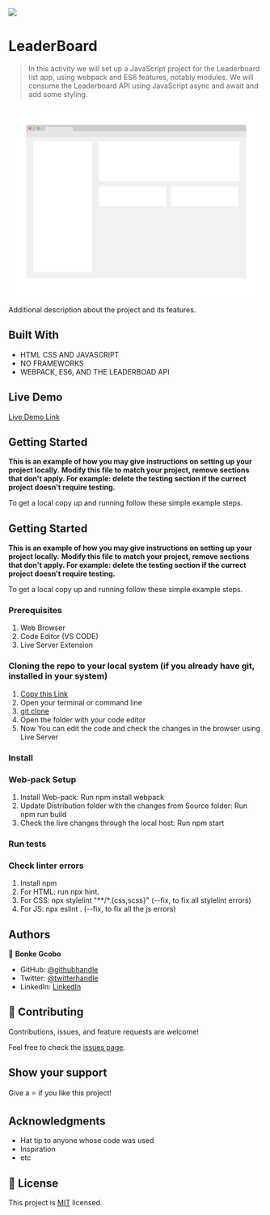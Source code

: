 ![](https://img.shields.io/badge/Microverse-blueviolet)

# LeaderBoard

> In this activity we will set up a JavaScript project for the Leaderboard list app, using webpack and ES6 features, notably modules. We will consume the Leaderboard API using JavaScript async and await and add some styling.

![screenshot](./app_screenshot.png)

Additional description about the project and its features.

## Built With

- HTML CSS AND JAVASCRIPT
- NO FRAMEWORKS
- WEBPACK, ES6, AND THE LEADERBOAD API

## Live Demo

[Live Demo Link](https://livedemo.com)


## Getting Started

**This is an example of how you may give instructions on setting up your project locally.**
**Modify this file to match your project, remove sections that don't apply. For example: delete the testing section if the currect project doesn't require testing.**


To get a local copy up and running follow these simple example steps.

## Getting Started

**This is an example of how you may give instructions on setting up your project locally.**
**Modify this file to match your project, remove sections that don't apply. For example: delete the testing section if the currect project doesn't require testing.**


To get a local copy up and running follow these simple example steps.

### Prerequisites
  
  1) Web Browser
  2) Code Editor (VS CODE)
  3) Live Server Extension

### Cloning the repo to your local system (if you already have git, installed in your system)

 1) [Copy this Link](https://github.com/BonkeGcobo/LeaderBoard.git)
 2) Open your terminal or command line
 3) [git clone](https://github.com/BonkeGcobo/LeaderBoard.git)
 4) Open the folder with your code editor
 5) Now You can edit the code and check the changes in the browser using Live Server

  ### Install

 ### Web-pack Setup

  1) Install Web-pack: Run npm install webpack
  2) Update Distribution folder with the changes from Source folder: Run npm run build
  3) Check the live changes through the local host: Run npm start


### Run tests

### Check linter errors

 1) Install npm
 2) For HTML: run npx hint.
 3) For CSS: npx stylelint "**/*.{css,scss}"  (--fix, to fix all stylelint errors)
 4) For JS: npx eslint . (--fix, to fix all the js errors)

## Authors

👤 **Bonke Gcobo**

- GitHub: [@githubhandle](https://github.com/BonkeGcobo)
- Twitter: [@twitterhandle](https://twitter.com/bonke_gcobo)
- LinkedIn: [LinkedIn](https://www.linkedin.com/in/bonke-gcobo-28a763125/)


## 🤝 Contributing

Contributions, issues, and feature requests are welcome!

Feel free to check the [issues page](../../issues/).

## Show your support

Give a ⭐️ if you like this project!

## Acknowledgments

- Hat tip to anyone whose code was used
- Inspiration
- etc

## 📝 License

This project is [MIT](./MIT.md) licensed.
